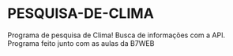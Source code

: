# PESQUISA-DE-CLIMA

Programa de pesquisa de Clima! Busca de informações com a API.
Programa feito junto com as aulas da B7WEB
